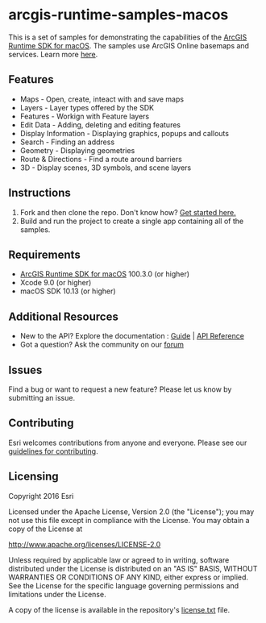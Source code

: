 # arcgis-runtime-samples-macos
This is a set of samples for demonstrating the capabilities of the [ArcGIS Runtime SDK for macOS](http://developers.arcgis.com/macOS/).
The samples use ArcGIS Online basemaps and services.  Learn more [here](http://www.arcgis.com/about/).

## Features
* Maps - Open, create, inteact with and save maps
* Layers - Layer types offered by the SDK
* Features - Workign with Feature layers
* Edit Data - Adding, deleting and editing features
* Display Information - Displaying graphics, popups and callouts
* Search - Finding an address
* Geometry - Displaying geometries
* Route & Directions - Find a route around barriers
* 3D - Display scenes, 3D symbols, and scene layers

## Instructions

1. Fork and then clone the repo. Don't know how? [Get started here.](http://htmlpreview.github.com/?https://github.com/Esri/esri.github.com/blob/master/help/esri-getting-to-know-github.html)
2. Build and run the project to create a single app containing all of the samples.

## Requirements
* [ArcGIS Runtime SDK for macOS](https://developers.arcgis.com/macos/) 100.3.0 (or higher)
* Xcode 9.0 (or higher)
* macOS SDK 10.13 (or higher)

## Additional Resources

* New to the API? Explore the documentation : [Guide](https://developers.arcgis.com/macos) | [API Reference](https://developers.arcgis.com/macos/latest/api-reference/)
* Got a question? Ask the community on our [forum](http://geonet.esri.com/community/developers/native-app-developers/arcgis-runtime-sdk-for-os-x)

## Issues

Find a bug or want to request a new feature?  Please let us know by submitting an issue.

## Contributing

Esri welcomes contributions from anyone and everyone. Please see our [guidelines for contributing](https://github.com/esri/contributing).

## Licensing
Copyright 2016 Esri

Licensed under the Apache License, Version 2.0 (the "License");
you may not use this file except in compliance with the License.
You may obtain a copy of the License at

   http://www.apache.org/licenses/LICENSE-2.0

Unless required by applicable law or agreed to in writing, software
distributed under the License is distributed on an "AS IS" BASIS,
WITHOUT WARRANTIES OR CONDITIONS OF ANY KIND, either express or implied.
See the License for the specific language governing permissions and
limitations under the License.

A copy of the license is available in the repository's [license.txt]( https://github.com/Esri/arcgis-runtime-samples-macos/blob/master/license.txt) file.
